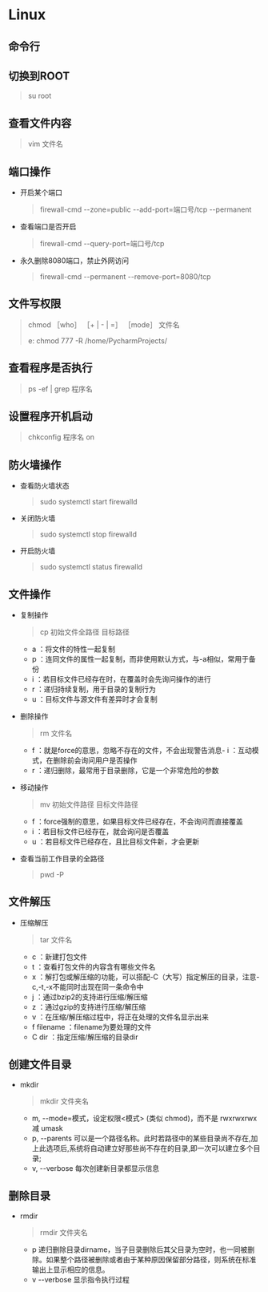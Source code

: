 # Linux

## 命令行

## 切换到ROOT

>su root

## 查看文件内容

>vim 文件名

## 端口操作

- 开启某个端口
  >firewall-cmd --zone=public --add-port=端口号/tcp --permanent
- 查看端口是否开启
  >firewall-cmd --query-port=端口号/tcp
- 永久删除8080端口，禁止外网访问
  >firewall-cmd --permanent --remove-port=8080/tcp

## 文件写权限

>chmod ［who］ ［+ | - | =］ ［mode］ 文件名
>
>e: chmod 777 -R /home/PycharmProjects/

## 查看程序是否执行

>ps -ef | grep 程序名

## 设置程序开机启动

>chkconfig 程序名 on

## 防火墙操作

- 查看防火墙状态
  >sudo systemctl start firewalld

- 关闭防火墙
  >sudo systemctl stop firewalld

- 开启防火墙
  >sudo systemctl status firewalld

## **文件操作**

- 复制操作
  >cp 初始文件全路径  目标路径
  - a ：将文件的特性一起复制
  - p ：连同文件的属性一起复制，而非使用默认方式，与-a相似，常用于备份
  - i ：若目标文件已经存在时，在覆盖时会先询问操作的进行
  - r ：递归持续复制，用于目录的复制行为
  - u ：目标文件与源文件有差异时才会复制

- 删除操作
  >rm 文件名
  - f ：就是force的意思，忽略不存在的文件，不会出现警告消息- i ：互动模式，在删除前会询问用户是否操作
  - r ：递归删除，最常用于目录删除，它是一个非常危险的参数

- 移动操作
  >mv 初始文件路径  目标文件路径
  - f ：force强制的意思，如果目标文件已经存在，不会询问而直接覆盖
  - i ：若目标文件已经存在，就会询问是否覆盖
  - u ：若目标文件已经存在，且比目标文件新，才会更新

- 查看当前工作目录的全路径
  >pwd -P

## 文件解压

- 压缩解压
  >tar 文件名
  - c ：新建打包文件
  - t ：查看打包文件的内容含有哪些文件名
  - x ：解打包或解压缩的功能，可以搭配-C（大写）指定解压的目录，注意-c,-t,-x不能同时出现在同一条命令中
  - j ：通过bzip2的支持进行压缩/解压缩
  - z ：通过gzip的支持进行压缩/解压缩
  - v ：在压缩/解压缩过程中，将正在处理的文件名显示出来
  - f filename ：filename为要处理的文件
  - C dir ：指定压缩/解压缩的目录dir

## 创建文件目录

- mkdir
  >mkdir 文件夹名
  - m, --mode=模式，设定权限<模式> (类似 chmod)，而不是 rwxrwxrwx 减 umask
  - p, --parents  可以是一个路径名称。此时若路径中的某些目录尚不存在,加上此选项后,系统将自动建立好那些尚不存在的目录,即一次可以建立多个目录;
  - v, --verbose  每次创建新目录都显示信息

## 删除目录

- rmdir
  >rmdir 文件夹名
  - p 递归删除目录dirname，当子目录删除后其父目录为空时，也一同被删除。如果整个路径被删除或者由于某种原因保留部分路径，则系统在标准输出上显示相应的信息。
  - v --verbose  显示指令执行过程 
  